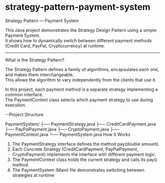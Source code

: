 # strategy-pattern-payment-system
Strategy Pattern — Payment System

This Java project demonstrates the Strategy Design Pattern using a simple Payment System.  
It shows how to dynamically switch between different payment methods (Credit Card, PayPal, Cryptocurrency) at runtime.

---

 What is the Strategy Pattern?

The Strategy Pattern defines a family of algorithms, encapsulates each one, and makes them interchangeable.  
This allows the algorithm to vary independently from the clients that use it.

In this project, each payment method is a separate strategy implementing a common interface.  
The PaymentContext class selects which payment strategy to use during execution.

--Project Structure

PaymentSystem/
├── PaymentStrategy.java
├── CreditCardPayment.java
├── PayPalPayment.java
├── CryptoPayment.java
├── PaymentContext.java
└── PaymentSystem.java
 How It Works

1. The PaymentStrategy interface defines the method pay(double amount).  
2. Each Concrete Strategy (CreditCardPayment, PayPalPayment, CryptoPayment) implements the interface with different payment logic.  
3. The PaymentContext class holds the current strategy and calls its pay() method.  
4. The PaymentSystem (Main) file demonstrates switching between strategies at runtime
